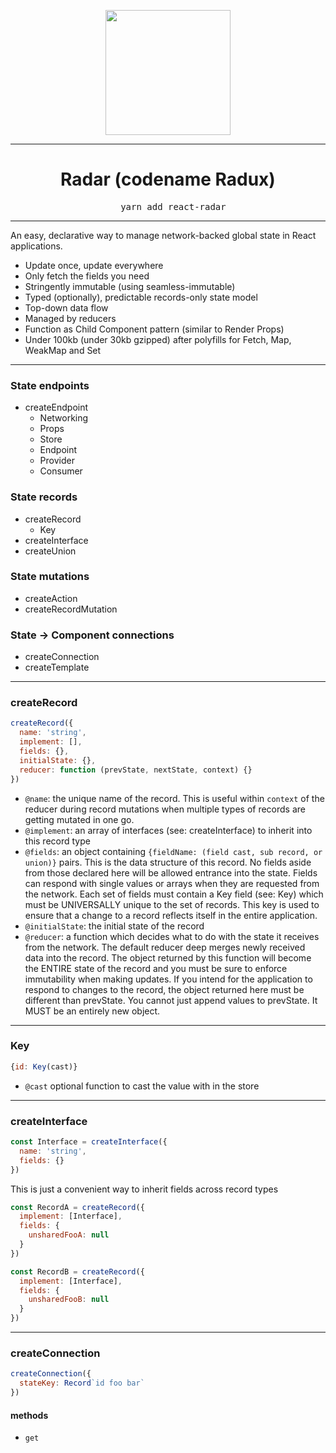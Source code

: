 <p align=center>
  <img src='/dist/radar.svg' width=200/>
</p>

--------

<h1 align=center>
  Radar (codename Radux)
</h1>
<pre align=center>
  yarn add react-radar
</pre>

--------

An easy, declarative way to manage network-backed global state in React
applications.

- Update once, update everywhere
- Only fetch the fields you need
- Stringently immutable (using seamless-immutable)
- Typed (optionally), predictable records-only state model
- Top-down data flow
- Managed by reducers
- Function as Child Component pattern (similar to Render Props)
- Under 100kb (under 30kb gzipped) after polyfills for Fetch, Map, WeakMap and Set

--------

### State endpoints
- createEndpoint
  - Networking
  - Props
  - Store
  - Endpoint
  - Provider
  - Consumer

### State records
- createRecord
  - Key
- createInterface
- createUnion

### State mutations
- createAction
- createRecordMutation

### State -> Component connections
- createConnection
- createTemplate

--------

### createRecord
```js
createRecord({
  name: 'string',
  implement: [],
  fields: {},
  initialState: {},
  reducer: function (prevState, nextState, context) {}
})
```
- `@name`: the unique name of the record. This is useful within `context` of the
  reducer during record mutations when multiple types of records are getting
  mutated in one go.
- `@implement`: an array of interfaces (see: createInterface) to inherit
  into this record type
- `@fields`: an object containing `{fieldName: (field cast, sub record, or union)}`
  pairs. This is the data structure of this record. No fields aside from those
  declared here will be allowed entrance into the state. Fields can respond with
  single values or arrays when they are requested from the network. Each
  set of fields must contain a Key field (see: Key) which must be UNIVERSALLY
  unique to the set of records. This key is used to ensure that a change to
  a record reflects itself in the entire application.
- `@initialState`: the initial state of the record
- `@reducer`: a function which decides what to do with the state it receives
  from the network. The default reducer deep merges newly received data into
  the record. The object returned by this function will become the ENTIRE
  state of the record and you must be sure to enforce immutability when
  making updates. If you intend for the application to respond to changes
  to the record, the object returned here must be different than prevState.
  You cannot just append values to prevState. It MUST be an entirely new
  object.


--------


### Key
```js
{id: Key(cast)}
```
- `@cast` optional function to cast the value with in the store


--------

### createInterface
```js
const Interface = createInterface({
  name: 'string',
  fields: {}
})
```
This is just a convenient way to inherit fields across record types
```js
const RecordA = createRecord({
  implement: [Interface],
  fields: {
    unsharedFooA: null
  }
})

const RecordB = createRecord({
  implement: [Interface],
  fields: {
    unsharedFooB: null
  }
})
```


--------


### createConnection
```js
createConnection({
  stateKey: Record`id foo bar`
})
```


#### methods
- `get`
